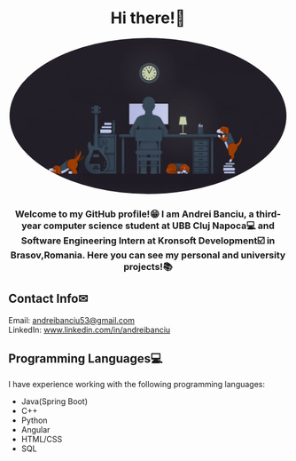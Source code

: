 <h1 align="center">Hi there!👋</h1>

<p align="center">
  <img src="images/background.jpg" alt="Profile Picture" style="width: 500px; height: 281px; object-fit: cover; border-radius: 50%;">
</p>

<h3 align="center">Welcome to my GitHub profile!😁 I am Andrei Banciu, a third-year computer science student at UBB Cluj Napoca💻 and Software Engineering Intern at Kronsoft Development☑️ in Brasov,Romania. Here you can see my personal and university projects!📚</h3>

## Contact Info✉

Email: [andreibanciu53@gmail.com](mailto:andreibanciu53@gmail.com)<br>
LinkedIn: www.linkedin.com/in/andreibanciu

## Programming Languages💻

I have experience working with the following programming languages:
- Java(Spring Boot)
- C++
- Python
- Angular
- HTML/CSS
- SQL
